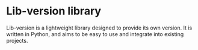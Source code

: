 # Lib-version library
Lib-version is a lightweight library designed to provide its own version. It is written in Python, and aims to be easy to use and integrate into existing projects.
